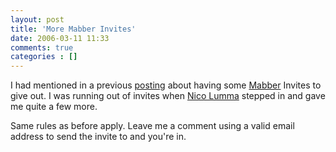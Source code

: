 ```yaml
---
layout: post
title: 'More Mabber Invites'
date: 2006-03-11 11:33
comments: true
categories : []
---  
```


I had mentioned in a previous <a href="http://fusion94.org/blog/2006/02/26/mabber/">posting</a> about having some <a href="http://mabber.com">Mabber</a> Invites to give out. I was running out of invites when <a href="http://lumma.de">Nico Lumma</a> stepped in and gave me quite a few more.

Same rules as before apply. Leave me a comment using a valid email address to send the invite to and you're in.

